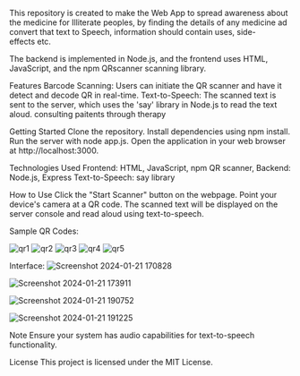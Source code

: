 This repository is created to make the Web App to spread awareness about the medicine for Illiterate peoples, by finding the details of any medicine ad convert that text to Speech, information should contain uses, side-effects etc.

The backend is implemented in Node.js, and the frontend uses HTML, JavaScript, and the npm QRscanner scanning library.

Features
Barcode Scanning: Users can initiate the QR scanner and have it detect and decode QR in real-time.
Text-to-Speech: The scanned text is sent to the server, which uses the 'say' library in Node.js to read the text aloud.
consulting paitents through therapy 

Getting Started
Clone the repository.
Install dependencies using npm install.
Run the server with node app.js.
Open the application in your web browser at http://localhost:3000.

Technologies Used
Frontend: HTML, JavaScript, npm QR scanner,
Backend: Node.js, Express
Text-to-Speech: say library

How to Use
Click the "Start Scanner" button on the webpage.
Point your device's camera at a QR code.
The scanned text will be displayed on the server console and read aloud using text-to-speech.

Sample QR Codes: 

![qr1](https://github.com/syedNaveedullah/LifeLinkCare3/assets/129250457/af210697-470a-4931-b28b-131bbfd1fa0b)
![qr2](https://github.com/syedNaveedullah/LifeLinkCare3/assets/129250457/b7c11b97-4200-47b5-bb47-ea4b18f685e4)
![qr3](https://github.com/syedNaveedullah/LifeLinkCare3/assets/129250457/6f9605d6-3851-4e55-8663-42e5061c4e03)
![qr4](https://github.com/syedNaveedullah/LifeLinkCare3/assets/129250457/e5794e91-a6f8-40a4-96a5-742e18aca1b0)
![qr5](https://github.com/syedNaveedullah/LifeLinkCare3/assets/129250457/4d47d69f-3146-4aa9-84ef-e615998d2679)


Interface: 
![Screenshot 2024-01-21 170828](https://github.com/syedNaveedullah/LifeLinkCare3/assets/129250457/9dbfcba4-eea1-4558-ae64-6489b124d8d6)

![Screenshot 2024-01-21 173911](https://github.com/syedNaveedullah/LifeLinkCare3/assets/129250457/c44520a9-2202-4a40-ab2f-00caa14b254b)

![Screenshot 2024-01-21 190752](https://github.com/syedNaveedullah/LifeLinkCare3/assets/129250457/aba8cb62-3006-493c-a81e-11d5c64c0d4c)

![Screenshot 2024-01-21 191225](https://github.com/syedNaveedullah/LifeLinkCare3/assets/129250457/b35294c2-41fb-4553-9a86-c3862bbe599f)

Note
Ensure your system has audio capabilities for text-to-speech functionality.

License
This project is licensed under the MIT License.

